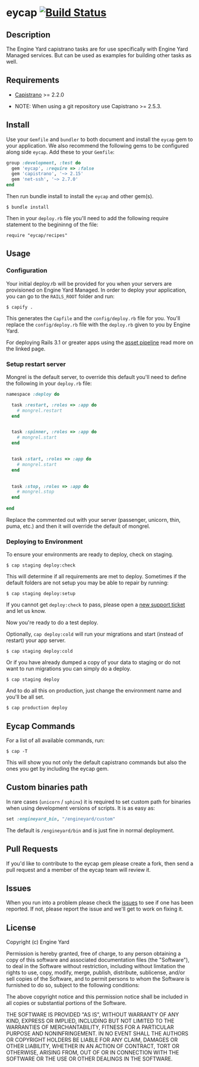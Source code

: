 # eycap [![Build Status](https://secure.travis-ci.org/engineyard/eycap.png)](http://travis-ci.org/engineyard/eycap)

## Description

The Engine Yard capistrano tasks are for use specifically with Engine Yard Managed services.  But can be used as examples for building other tasks as well.

## Requirements

* [Capistrano](https://github.com/capistrano/capistrano) >= 2.2.0

* NOTE: When using a git repository use Capistrano >= 2.5.3.

## Install

Use your `Gemfile` and `bundler` to both document and install the `eycap` gem to your application.  We also recommend the following gems to be configured along side `eycap`.  Add these to your `Gemfile`:

```ruby
group :development, :test do
  gem 'eycap', :require => :false
  gem 'capistrano', '~> 2.15'
  gem 'net-ssh', '~> 2.7.0'
end
```

Then run bundle install to install the `eycap` and other gem(s).

    $ bundle install

Then in your `deploy.rb` file you'll need to add the following require statement to the begininng of the file:

```
require "eycap/recipes"
```

## Usage

### Configuration

Your initial deploy.rb will be provided for you when your servers are provisioned on Engine Yard Managed.  In order to deploy your application, you can go to the `RAILS_ROOT` folder and run:

    $ capify .

This generates the `Capfile` and the `config/deploy.rb` file for you.  You'll replace the `config/deploy.rb` file with the `deploy.rb` given to you by Engine Yard.

For deploying Rails 3.1 or greater apps using the [asset pipeline](https://github.com/engineyard/eycap/wiki/Asset-Pipeline) read more on the linked page.

### Setup restart server

Mongrel is the default server, to override this default you'll need to define the following in your `deploy.rb` file:

```ruby
namespace :deploy do

  task :restart, :roles => :app do
    # mongrel.restart
  end


  task :spinner, :roles => :app do
    # mongrel.start
  end


  task :start, :roles => :app do
    # mongrel.start
  end    
  

  task :stop, :roles => :app do
    # mongrel.stop
  end
  
end
```

Replace the commented out with your server (passenger, unicorn, thin, puma, etc.) and then it will override the default of mongrel.

### Deploying to Environment

To ensure your environments are ready to deploy, check on staging.

    $ cap staging deploy:check

This will determine if all requirements are met to deploy.  Sometimes if the default folders are not setup you may be able to repair by running:

    $ cap staging deploy:setup

If you cannot get `deploy:check` to pass, please open a [new support ticket](https://support.cloud.engineyard.com/tickets/new) and let us know.

Now you're ready to do a test deploy.

Optionally, `cap deploy:cold` will run your migrations and start (instead of restart) your app server.

    $ cap staging deploy:cold

Or if you have already dumped a copy of your data to staging or do not want to run migrations you can simply do a deploy.

    $ cap staging deploy

And to do all this on production, just change the environment name and you'll be all set.

    $ cap production deploy

## Eycap Commands

For a list of all available commands, run:

    $ cap -T

This will show you not only the default capistrano commands but also the ones you get by including the eycap gem.

## Custom binaries path

In rare cases (`unicorn` / `sphinx`) it is required to set custom path for binaries when using
development versions of scripts. It is as easy as:

```ruby
set :engineyard_bin, "/engineyard/custom"
```

The default is `/engineyard/bin` and is just fine in normal deployment.

## Pull Requests

If you'd like to contribute to the eycap gem please create a fork, then send a pull request and a member of the eycap team will review it.

## Issues

When you run into a problem please check the [issues](/issues) to see if one has been reported.  If not, please report the issue and we'll get to work on fixing it.

## License

Copyright (c) Engine Yard

Permission is hereby granted, free of charge, to any person obtaining
a copy of this software and associated documentation files (the
"Software"), to deal in the Software without restriction, including
without limitation the rights to use, copy, modify, merge, publish,
distribute, sublicense, and/or sell copies of the Software, and to
permit persons to whom the Software is furnished to do so, subject to
the following conditions:

The above copyright notice and this permission notice shall be
included in all copies or substantial portions of the Software.

THE SOFTWARE IS PROVIDED "AS IS", WITHOUT WARRANTY OF ANY KIND,
EXPRESS OR IMPLIED, INCLUDING BUT NOT LIMITED TO THE WARRANTIES OF
MERCHANTABILITY, FITNESS FOR A PARTICULAR PURPOSE AND
NONINFRINGEMENT. IN NO EVENT SHALL THE AUTHORS OR COPYRIGHT HOLDERS BE
LIABLE FOR ANY CLAIM, DAMAGES OR OTHER LIABILITY, WHETHER IN AN ACTION
OF CONTRACT, TORT OR OTHERWISE, ARISING FROM, OUT OF OR IN CONNECTION
WITH THE SOFTWARE OR THE USE OR OTHER DEALINGS IN THE SOFTWARE.
